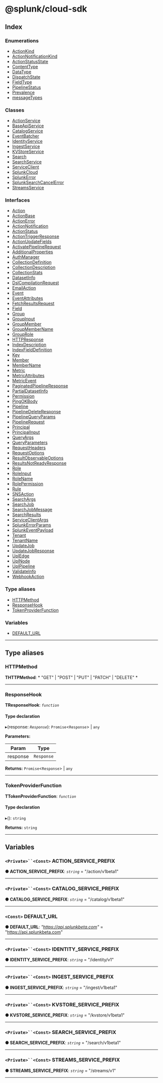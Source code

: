 
#  @splunk/cloud-sdk

## Index

### Enumerations

* [ActionKind](enums/actionkind.md)
* [ActionNotificationKind](enums/actionnotificationkind.md)
* [ActionStatusState](enums/actionstatusstate.md)
* [ContentType](enums/contenttype.md)
* [DataType](enums/datatype.md)
* [DispatchState](enums/dispatchstate.md)
* [FieldType](enums/fieldtype.md)
* [PipelineStatus](enums/pipelinestatus.md)
* [Prevalence](enums/prevalence.md)
* [messageTypes](enums/messagetypes.md)

### Classes

* [ActionService](classes/actionservice.md)
* [BaseApiService](classes/baseapiservice.md)
* [CatalogService](classes/catalogservice.md)
* [EventBatcher](classes/eventbatcher.md)
* [IdentityService](classes/identityservice.md)
* [IngestService](classes/ingestservice.md)
* [KVStoreService](classes/kvstoreservice.md)
* [Search](classes/search.md)
* [SearchService](classes/searchservice.md)
* [ServiceClient](classes/serviceclient.md)
* [SplunkCloud](classes/splunkcloud.md)
* [SplunkError](classes/splunkerror.md)
* [SplunkSearchCancelError](classes/splunksearchcancelerror.md)
* [StreamsService](classes/streamsservice.md)

### Interfaces

* [Action](interfaces/action.md)
* [ActionBase](interfaces/actionbase.md)
* [ActionError](interfaces/actionerror.md)
* [ActionNotification](interfaces/actionnotification.md)
* [ActionStatus](interfaces/actionstatus.md)
* [ActionTriggerResponse](interfaces/actiontriggerresponse.md)
* [ActionUpdateFields](interfaces/actionupdatefields.md)
* [ActivatePipelineRequest](interfaces/activatepipelinerequest.md)
* [AdditionalProperties](interfaces/additionalproperties.md)
* [AuthManager](interfaces/authmanager.md)
* [CollectionDefinition](interfaces/collectiondefinition.md)
* [CollectionDescription](interfaces/collectiondescription.md)
* [CollectionStats](interfaces/collectionstats.md)
* [DatasetInfo](interfaces/datasetinfo.md)
* [DslCompilationRequest](interfaces/dslcompilationrequest.md)
* [EmailAction](interfaces/emailaction.md)
* [Event](interfaces/event.md)
* [EventAttributes](interfaces/eventattributes.md)
* [FetchResultsRequest](interfaces/fetchresultsrequest.md)
* [Field](interfaces/field.md)
* [Group](interfaces/group.md)
* [GroupInput](interfaces/groupinput.md)
* [GroupMember](interfaces/groupmember.md)
* [GroupMemberName](interfaces/groupmembername.md)
* [GroupRole](interfaces/grouprole.md)
* [HTTPResponse](interfaces/httpresponse.md)
* [IndexDescription](interfaces/indexdescription.md)
* [IndexFieldDefinition](interfaces/indexfielddefinition.md)
* [Key](interfaces/key.md)
* [Member](interfaces/member.md)
* [MemberName](interfaces/membername.md)
* [Metric](interfaces/metric.md)
* [MetricAttributes](interfaces/metricattributes.md)
* [MetricEvent](interfaces/metricevent.md)
* [PaginatedPipelineResponse](interfaces/paginatedpipelineresponse.md)
* [PartialDatasetInfo](interfaces/partialdatasetinfo.md)
* [Permission](interfaces/permission.md)
* [PingOKBody](interfaces/pingokbody.md)
* [Pipeline](interfaces/pipeline.md)
* [PipelineDeleteResponse](interfaces/pipelinedeleteresponse.md)
* [PipelineQueryParams](interfaces/pipelinequeryparams.md)
* [PipelineRequest](interfaces/pipelinerequest.md)
* [Principal](interfaces/principal.md)
* [PrincipalInput](interfaces/principalinput.md)
* [QueryArgs](interfaces/queryargs.md)
* [QueryParameters](interfaces/queryparameters.md)
* [RequestHeaders](interfaces/requestheaders.md)
* [RequestOptions](interfaces/requestoptions.md)
* [ResultObservableOptions](interfaces/resultobservableoptions.md)
* [ResultsNotReadyResponse](interfaces/resultsnotreadyresponse.md)
* [Role](interfaces/role.md)
* [RoleInput](interfaces/roleinput.md)
* [RoleName](interfaces/rolename.md)
* [RolePermission](interfaces/rolepermission.md)
* [Rule](interfaces/rule.md)
* [SNSAction](interfaces/snsaction.md)
* [SearchArgs](interfaces/searchargs.md)
* [SearchJob](interfaces/searchjob.md)
* [SearchJobMessage](interfaces/searchjobmessage.md)
* [SearchResults](interfaces/searchresults.md)
* [ServiceClientArgs](interfaces/serviceclientargs.md)
* [SplunkErrorParams](interfaces/splunkerrorparams.md)
* [SplunkEventPayload](interfaces/splunkeventpayload.md)
* [Tenant](interfaces/tenant.md)
* [TenantName](interfaces/tenantname.md)
* [UpdateJob](interfaces/updatejob.md)
* [UpdateJobResponse](interfaces/updatejobresponse.md)
* [UplEdge](interfaces/upledge.md)
* [UplNode](interfaces/uplnode.md)
* [UplPipeline](interfaces/uplpipeline.md)
* [ValidateInfo](interfaces/validateinfo.md)
* [WebhookAction](interfaces/webhookaction.md)

### Type aliases

* [HTTPMethod](#httpmethod)
* [ResponseHook](#responsehook)
* [TokenProviderFunction](#tokenproviderfunction)

### Variables

* [DEFAULT_URL](#default_url)

---

## Type aliases

<a id="httpmethod"></a>

###  HTTPMethod

**ΤHTTPMethod**: * "GET" &#124; "POST" &#124; "PUT" &#124; "PATCH" &#124; "DELETE"
*

___
<a id="responsehook"></a>

###  ResponseHook

**ΤResponseHook**: *`function`*

#### Type declaration
▸(response: *`Response`*):  `Promise`<`Response`> &#124; `any`

**Parameters:**

| Param | Type |
| ------ | ------ |
| response | `Response` |

**Returns:**  `Promise`<`Response`> &#124; `any`

___
<a id="tokenproviderfunction"></a>

###  TokenProviderFunction

**ΤTokenProviderFunction**: *`function`*

#### Type declaration
▸(): `string`

**Returns:** `string`

___

## Variables

<a id="action_service_prefix"></a>

### `<Private>``<Const>` ACTION_SERVICE_PREFIX

**● ACTION_SERVICE_PREFIX**: *`string`* = "/action/v1beta1"

___
<a id="catalog_service_prefix"></a>

### `<Private>``<Const>` CATALOG_SERVICE_PREFIX

**● CATALOG_SERVICE_PREFIX**: *`string`* = "/catalog/v1beta1"

___
<a id="default_url"></a>

### `<Const>` DEFAULT_URL

**● DEFAULT_URL**: *"https://api.splunkbeta.com"* = "https://api.splunkbeta.com"

___
<a id="identity_service_prefix"></a>

### `<Private>``<Const>` IDENTITY_SERVICE_PREFIX

**● IDENTITY_SERVICE_PREFIX**: *`string`* = "/identity/v1"

___
<a id="ingest_service_prefix"></a>

### `<Private>``<Const>` INGEST_SERVICE_PREFIX

**● INGEST_SERVICE_PREFIX**: *`string`* = "/ingest/v1beta1"

___
<a id="kvstore_service_prefix"></a>

### `<Private>``<Const>` KVSTORE_SERVICE_PREFIX

**● KVSTORE_SERVICE_PREFIX**: *`string`* = "/kvstore/v1beta1"

___
<a id="search_service_prefix"></a>

### `<Private>``<Const>` SEARCH_SERVICE_PREFIX

**● SEARCH_SERVICE_PREFIX**: *`string`* = "/search/v1beta1"

___
<a id="streams_service_prefix"></a>

### `<Private>``<Const>` STREAMS_SERVICE_PREFIX

**● STREAMS_SERVICE_PREFIX**: *`string`* = "/streams/v1"

___

